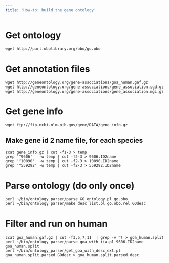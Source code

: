 ```yaml
---
title: 'How-to: build the gene ontology'
---
```


# Get ontology
```
wget http://purl.obolibrary.org/obo/go.obo
```

# Get annotation files
```
wget http://geneontology.org/gene-associations/goa_human.gaf.gz
wget http://geneontology.org/gene-associations/gene_association.sgd.gz
wget http://geneontology.org/gene-associations/gene_association.mgi.gz
```

# Get gene info
```
wget ftp://ftp.ncbi.nlm.nih.gov/gene/DATA/gene_info.gz
```
## Make gene id 2 name file, for each species
```
zcat gene_info.gz | cut -f1-3 > temp
grep '^9606'   -w temp | cut -f2-3 > 9606.ID2name
grep '^10090'  -w temp | cut -f2-3 > 10090.ID2name
grep '^559292' -w temp | cut -f2-3 > 559292.ID2name
```

# Parse ontology (do only once)
```
perl ~/bin/ontology_parser/parse_GO_ontology.pl go.obo
perl ~/bin/ontology_parser/make_desc_list.pl go.obo.rel GOdesc
```

# Filter and run on human
```
zcat goa_human.gaf.gz | cut -f3,5,7,11  | grep -v ^! > goa_human.split
perl ~/bin/ontology_parser/parse_goa_with_iia.pl 9606.ID2name goa_human.split
perl ~/bin/ontology_parser/get_goa_with_desc_ext.pl goa_human.split.parsed GOdesc > goa_human.split.parsed.desc
```
 


